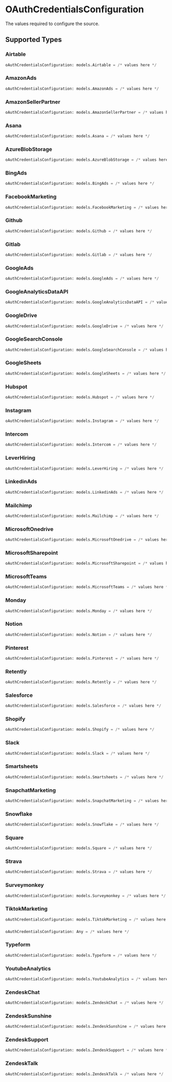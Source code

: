# OAuthCredentialsConfiguration

The values required to configure the source.


## Supported Types

### Airtable

```python
oAuthCredentialsConfiguration: models.Airtable = /* values here */
```

### AmazonAds

```python
oAuthCredentialsConfiguration: models.AmazonAds = /* values here */
```

### AmazonSellerPartner

```python
oAuthCredentialsConfiguration: models.AmazonSellerPartner = /* values here */
```

### Asana

```python
oAuthCredentialsConfiguration: models.Asana = /* values here */
```

### AzureBlobStorage

```python
oAuthCredentialsConfiguration: models.AzureBlobStorage = /* values here */
```

### BingAds

```python
oAuthCredentialsConfiguration: models.BingAds = /* values here */
```

### FacebookMarketing

```python
oAuthCredentialsConfiguration: models.FacebookMarketing = /* values here */
```

### Github

```python
oAuthCredentialsConfiguration: models.Github = /* values here */
```

### Gitlab

```python
oAuthCredentialsConfiguration: models.Gitlab = /* values here */
```

### GoogleAds

```python
oAuthCredentialsConfiguration: models.GoogleAds = /* values here */
```

### GoogleAnalyticsDataAPI

```python
oAuthCredentialsConfiguration: models.GoogleAnalyticsDataAPI = /* values here */
```

### GoogleDrive

```python
oAuthCredentialsConfiguration: models.GoogleDrive = /* values here */
```

### GoogleSearchConsole

```python
oAuthCredentialsConfiguration: models.GoogleSearchConsole = /* values here */
```

### GoogleSheets

```python
oAuthCredentialsConfiguration: models.GoogleSheets = /* values here */
```

### Hubspot

```python
oAuthCredentialsConfiguration: models.Hubspot = /* values here */
```

### Instagram

```python
oAuthCredentialsConfiguration: models.Instagram = /* values here */
```

### Intercom

```python
oAuthCredentialsConfiguration: models.Intercom = /* values here */
```

### LeverHiring

```python
oAuthCredentialsConfiguration: models.LeverHiring = /* values here */
```

### LinkedinAds

```python
oAuthCredentialsConfiguration: models.LinkedinAds = /* values here */
```

### Mailchimp

```python
oAuthCredentialsConfiguration: models.Mailchimp = /* values here */
```

### MicrosoftOnedrive

```python
oAuthCredentialsConfiguration: models.MicrosoftOnedrive = /* values here */
```

### MicrosoftSharepoint

```python
oAuthCredentialsConfiguration: models.MicrosoftSharepoint = /* values here */
```

### MicrosoftTeams

```python
oAuthCredentialsConfiguration: models.MicrosoftTeams = /* values here */
```

### Monday

```python
oAuthCredentialsConfiguration: models.Monday = /* values here */
```

### Notion

```python
oAuthCredentialsConfiguration: models.Notion = /* values here */
```

### Pinterest

```python
oAuthCredentialsConfiguration: models.Pinterest = /* values here */
```

### Retently

```python
oAuthCredentialsConfiguration: models.Retently = /* values here */
```

### Salesforce

```python
oAuthCredentialsConfiguration: models.Salesforce = /* values here */
```

### Shopify

```python
oAuthCredentialsConfiguration: models.Shopify = /* values here */
```

### Slack

```python
oAuthCredentialsConfiguration: models.Slack = /* values here */
```

### Smartsheets

```python
oAuthCredentialsConfiguration: models.Smartsheets = /* values here */
```

### SnapchatMarketing

```python
oAuthCredentialsConfiguration: models.SnapchatMarketing = /* values here */
```

### Snowflake

```python
oAuthCredentialsConfiguration: models.Snowflake = /* values here */
```

### Square

```python
oAuthCredentialsConfiguration: models.Square = /* values here */
```

### Strava

```python
oAuthCredentialsConfiguration: models.Strava = /* values here */
```

### Surveymonkey

```python
oAuthCredentialsConfiguration: models.Surveymonkey = /* values here */
```

### TiktokMarketing

```python
oAuthCredentialsConfiguration: models.TiktokMarketing = /* values here */
```

### 

```python
oAuthCredentialsConfiguration: Any = /* values here */
```

### Typeform

```python
oAuthCredentialsConfiguration: models.Typeform = /* values here */
```

### YoutubeAnalytics

```python
oAuthCredentialsConfiguration: models.YoutubeAnalytics = /* values here */
```

### ZendeskChat

```python
oAuthCredentialsConfiguration: models.ZendeskChat = /* values here */
```

### ZendeskSunshine

```python
oAuthCredentialsConfiguration: models.ZendeskSunshine = /* values here */
```

### ZendeskSupport

```python
oAuthCredentialsConfiguration: models.ZendeskSupport = /* values here */
```

### ZendeskTalk

```python
oAuthCredentialsConfiguration: models.ZendeskTalk = /* values here */
```

